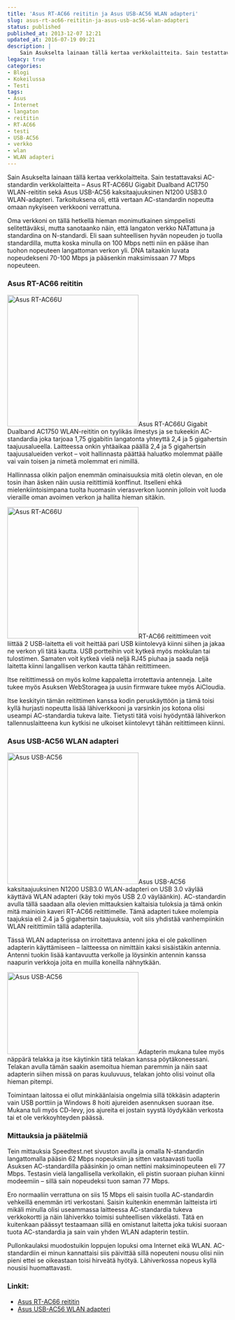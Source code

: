 ```yaml
---
title: 'Asus RT-AC66 reititin ja Asus USB-AC56 WLAN adapteri'
slug: asus-rt-ac66-reititin-ja-asus-usb-ac56-wlan-adapteri
status: published
published_at: 2013-12-07 12:21
updated_at: 2016-07-19 09:21
description: |
    Sain Asukselta lainaan tällä kertaa verkkolaitteita. Sain testattavaksi AC-standardin verkkolaitteita – Asus RT-AC66U Gigabit Dualband AC1750 WLAN-reititin sekä Asus USB-AC56 kaksitaajuuksinen N1200 USB3.0 WLAN-adapteri. Tarkoituksena oli, että vertaan AC-standardin nopeutta omaan nykyiseen verkkooni verrattuna. Oma verkkoni on tällä hetkellä hieman monimutkainen simppelisti selitettäväksi, mutta sanotaanko näin, että langaton verkko NATattuna ja standardina on N-standardi. Eli saan suhteellisen… Jatka lukemista Asus RT-AC66 reititin ja Asus USB-AC56 WLAN adapteri
legacy: true
categories:
- Blogi
- Kokeilussa
- Testi
tags:
- Asus
- Internet
- langaton
- reititin
- RT-AC66
- testi
- USB-AC56
- verkko
- wlan
- WLAN adapteri
---
```


<p>Sain Asukselta lainaan tällä kertaa verkkolaitteita. Sain testattavaksi AC-standardin verkkolaitteita &#8211; Asus RT-AC66U Gigabit Dualband AC1750 WLAN-reititin sekä Asus USB-AC56 kaksitaajuuksinen N1200 USB3.0 WLAN-adapteri. Tarkoituksena oli, että vertaan AC-standardin nopeutta omaan nykyiseen verkkooni verrattuna.</p>
<p>Oma verkkoni on tällä hetkellä hieman monimutkainen simppelisti selitettäväksi, mutta sanotaanko näin, että langaton verkko NATattuna ja standardina on N-standardi. Eli saan suhteellisen hyvän nopeuden jo tuolla standardilla, mutta koska minulla on 100 Mbps netti niin en pääse ihan tuohon nopeuteen langattoman verkon yli. DNA taitaakin luvata nopeudekseni 70-100 Mbps ja pääsenkin maksimissaan 77 Mbps nopeuteen.</p>
<h3>Asus RT-AC66 reititin</h3>
<p><a href="https://cdn.markokaartinen.net/uploads/2013/12/cdNNvKnT2n4saY3R_1000.png"><img loading="lazy" decoding="async" class="size-medium wp-image-4681 alignright" src="https://cdn.markokaartinen.net/uploads/2013/12/cdNNvKnT2n4saY3R_1000-300x300.png" alt="Asus RT-AC66U" width="300" height="300" srcset="https://cdn.markokaartinen.net/uploads/2013/12/cdNNvKnT2n4saY3R_1000-300x300.png 300w, https://cdn.markokaartinen.net/uploads/2013/12/cdNNvKnT2n4saY3R_1000-450x450.png 450w, https://cdn.markokaartinen.net/uploads/2013/12/cdNNvKnT2n4saY3R_1000-100x100.png 100w, https://cdn.markokaartinen.net/uploads/2013/12/cdNNvKnT2n4saY3R_1000.png 500w" sizes="(max-width: 300px) 100vw, 300px" /></a>Asus RT-AC66U Gigabit Dualband AC1750 WLAN-reititin on tyylikäs ilmestys ja se tukeekin AC-standardia joka tarjoaa 1,75 gigabitin langatonta yhteyttä 2,4 ja 5 gigahertsin taajuusalueella. Laitteessa onkin yhtäaikaa päällä 2,4 ja 5 gigahertsin taajuusalueiden verkot &#8211; voit hallinnasta päättää haluatko molemmat päälle vai vain toisen ja nimetä molemmat eri nimillä.</p>
<p>Hallinnassa olikin paljon enemmän ominaisuuksia mitä oletin olevan, en ole tosin ihan äsken näin uusia reitittimiä konffinut. Itselleni ehkä mielenkiintoisimpana tuolta huomasin vierasverkon luonnin jolloin voit luoda vieraille oman avoimen verkon ja hallita hieman sitäkin.</p>
<p><a href="https://cdn.markokaartinen.net/uploads/2013/12/lONmmYVjqmPshLvG_1000.png"><img loading="lazy" decoding="async" class="alignleft size-medium wp-image-4684" src="https://cdn.markokaartinen.net/uploads/2013/12/lONmmYVjqmPshLvG_1000-300x300.png" alt="Asus RT-AC66U" width="300" height="300" srcset="https://cdn.markokaartinen.net/uploads/2013/12/lONmmYVjqmPshLvG_1000-300x300.png 300w, https://cdn.markokaartinen.net/uploads/2013/12/lONmmYVjqmPshLvG_1000-450x450.png 450w, https://cdn.markokaartinen.net/uploads/2013/12/lONmmYVjqmPshLvG_1000-100x100.png 100w, https://cdn.markokaartinen.net/uploads/2013/12/lONmmYVjqmPshLvG_1000.png 500w" sizes="(max-width: 300px) 100vw, 300px" /></a>RT-AC66 reitittimeen voit liittää 2 USB-laitetta eli voit heittää pari USB kiintolevyä kiinni siihen ja jakaa ne verkon yli tätä kautta. USB portteihin voit kytkeä myös mokkulan tai tulostimen. Samaten voit kytkeä vielä neljä RJ45 piuhaa ja saada neljä laitetta kiinni langallisen verkon kautta tähän reitittimeen.</p>
<p>Itse reitittimessä on myös kolme kappaletta irrotettavia antenneja. Laite tukee myös Asuksen WebStoragea ja uusin firmware tukee myös AiCloudia.</p>
<p>Itse keskityin tämän reitittimen kanssa kodin peruskäyttöön ja tämä toisi kyllä hurjasti nopeutta lisää lähiverkkooni ja varsinkin jos kotona olisi useampi AC-standardia tukeva laite. Tietysti tätä voisi hyödyntää lähiverkon tallennuslaitteena kun kytkisi ne ulkoiset kiintolevyt tähän reitittimeen kiinni.</p>
<h3>Asus USB-AC56 WLAN adapteri</h3>
<p><a href="https://cdn.markokaartinen.net/uploads/2013/12/LhmqYQeleXlcdt2r_1000.jpg"><img loading="lazy" decoding="async" class="alignright size-medium wp-image-4683" src="https://cdn.markokaartinen.net/uploads/2013/12/LhmqYQeleXlcdt2r_1000-300x300.jpg" alt="Asus USB-AC56" width="300" height="300" srcset="https://cdn.markokaartinen.net/uploads/2013/12/LhmqYQeleXlcdt2r_1000-300x300.jpg 300w, https://cdn.markokaartinen.net/uploads/2013/12/LhmqYQeleXlcdt2r_1000-450x450.jpg 450w, https://cdn.markokaartinen.net/uploads/2013/12/LhmqYQeleXlcdt2r_1000-100x100.jpg 100w, https://cdn.markokaartinen.net/uploads/2013/12/LhmqYQeleXlcdt2r_1000-600x600.jpg 600w, https://cdn.markokaartinen.net/uploads/2013/12/LhmqYQeleXlcdt2r_1000.jpg 1000w" sizes="(max-width: 300px) 100vw, 300px" /></a>Asus USB-AC56 kaksitaajuuksinen N1200 USB3.0 WLAN-adapteri on USB 3.0 väylää käyttävä WLAN adapteri (käy toki myös USB 2.0 väyläänkin). AC-standardin avulla tällä saadaan alla olevien mittauksien kaltaisia tuloksia ja tämä onkin mitä mainioin kaveri RT-AC66 reitittimelle. Tämä adapteri tukee molempia taajuksia eli 2.4 ja 5 gigahertsin taajuuksia, voit siis yhdistää vanhempiinkin WLAN reitittimiin tällä adapterilla.</p>
<p>Tässä WLAN adapterissa on irroitettava antenni joka ei ole pakollinen adapterin käyttämiseen &#8211; laitteessa on nimittäin kaksi sisäistäkin antennia. Antenni tuokin lisää kantavuutta verkolle ja löysinkin antennin kanssa naapurin verkkoja joita en muilla koneilla nähnytkään.</p>
<p><a href="https://cdn.markokaartinen.net/uploads/2013/12/eggw2atpVomqyxpg_1000-e1386350181437.jpg"><img loading="lazy" decoding="async" class="alignleft size-medium wp-image-4682" src="https://cdn.markokaartinen.net/uploads/2013/12/eggw2atpVomqyxpg_1000-e1386350181437-300x187.jpg" alt="Asus USB-AC56" width="300" height="187" /></a>Adapterin mukana tulee myös näppärä telakka ja itse käytinkin tätä telakan kanssa pöytäkoneessani. Telakan avulla tämän saakin asemoitua hieman paremmin ja näin saat adapterin siihen missä on paras kuuluvuus, telakan johto olisi voinut olla hieman pitempi.</p>
<p>Toimintaan laitossa ei ollut minkäänlaisia ongelmia sillä tökkäsin adapterin vain USB porttiin ja Windows 8 hoiti ajureiden asennuksen suoraan itse. Mukana tuli myös CD-levy, jos ajureita ei jostain syystä löydykään verkosta tai et ole verkkoyhteyden päässä.</p>
<h3>Mittauksia ja päätelmiä</h3>
<p>Tein mittauksia Speedtest.net sivuston avulla ja omalla N-standardin langattomalla pääsin 62 Mbps nopeuksiin ja sitten vastaavasti tuolla Asuksen AC-standardilla pääsinkin jo oman nettini maksiminopeuteen eli 77 Mbps. Testasin vielä langallisella verkollakin, eli pistin suoraan piuhan kiinni modeemiin &#8211; sillä sain nopeudeksi tuon saman 77 Mbps.</p>
<p>Ero normaaliin verrattuna on siis 15 Mbps eli saisin tuolla AC-standardin vehkeillä enemmän irti verkostani. Saisin kuitenkin enemmän laitteista irti mikäli minulla olisi useammassa laitteessa AC-standardia tukeva verkkokortti ja näin lähiverkko toimisi suhteellisen vikkelästi. Tätä en kuitenkaan päässyt testaamaan sillä en omistanut laitetta joka tukisi suoraan tuota AC-standardia ja sain vain yhden WLAN adapterin testiin.</p>
<p>Pullonkaulaksi muodostuikin loppujen lopuksi oma Internet eikä WLAN. AC-standardiin ei minun kannattaisi siis päivittää sillä nopeuteni nousu olisi niin pieni ettei se oikeastaan toisi hirveätä hyötyä. Lähiverkossa nopeus kyllä nousisi huomattavasti.</p>
<h3><span style="line-height: 1.3;">Linkit:</span></h3>
<ul>
<li><a href="http://www.asus.com/Networking/RTAC66U/" target="_blank">Asus RT-AC66 reititin</a></li>
<li><a href="http://www.asus.com/Networking/USBAC56/" target="_blank">Asus USB-AC56 WLAN adapteri</a></li>
</ul>
